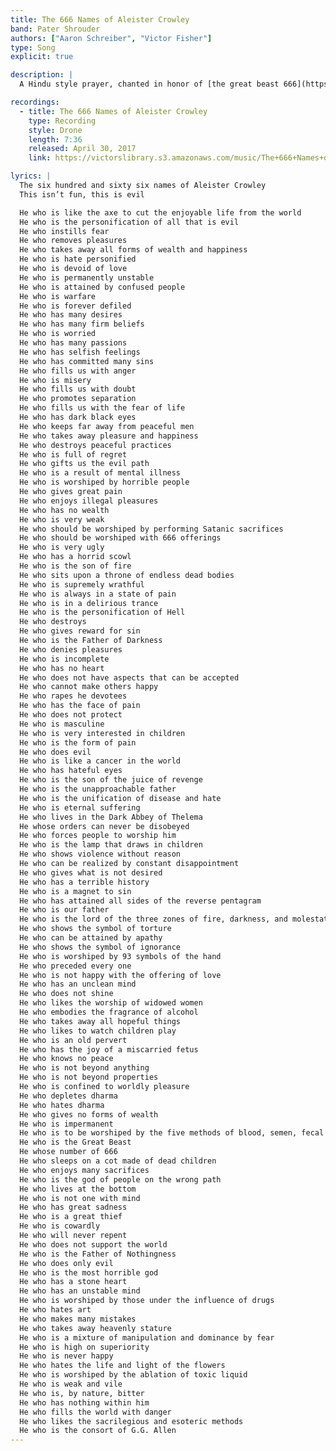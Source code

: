 ```yaml
---
title: The 666 Names of Aleister Crowley
band: Pater Shrouder
authors: ["Aaron Schreiber", "Victor Fisher"]
type: Song
explicit: true

description: |
  A Hindu style prayer, chanted in honor of [the great beast 666](https://en.wikipedia.org/wiki/Aleister_Crowley) himself.

recordings:
  - title: The 666 Names of Aleister Crowley
    type: Recording
    style: Drone
    length: 7:36
    released: April 30, 2017
    link: https://victorslibrary.s3.amazonaws.com/music/The+666+Names+of+Aleister+Crowley/The+666+Names+of+Aleister+Crowley.mp3

lyrics: |
  The six hundred and sixty six names of Aleister Crowley
  This isn’t fun, this is evil

  He who is like the axe to cut the enjoyable life from the world
  He who is the personification of all that is evil
  He who instills fear
  He who removes pleasures
  He who takes away all forms of wealth and happiness
  He who is hate personified
  He who is devoid of love
  He who is permanently unstable
  He who is attained by confused people
  He who is warfare
  He who is forever defiled
  He who has many desires
  He who has many firm beliefs
  He who is worried
  He who has many passions
  He who has selfish feelings
  He who has committed many sins
  He who fills us with anger
  He who is misery
  He who fills us with doubt
  He who promotes separation
  He who fills us with the fear of life
  He who has dark black eyes
  He who keeps far away from peaceful men
  He who takes away pleasure and happiness
  He who destroys peaceful practices
  He who is full of regret
  He who gifts us the evil path
  He who is a result of mental illness
  He who is worshiped by horrible people
  He who gives great pain
  He who enjoys illegal pleasures
  He who has no wealth
  He who is very weak
  He who should be worshiped by performing Satanic sacrifices
  He who should be worshiped with 666 offerings
  He who is very ugly
  He who has a horrid scowl
  He who is the son of fire
  He who sits upon a throne of endless dead bodies
  He who is supremely wrathful
  He who is always in a state of pain
  He who is in a delirious trance
  He who is the personification of Hell
  He who destroys
  He who gives reward for sin
  He who is the Father of Darkness
  He who denies pleasures
  He who is incomplete
  He who has no heart
  He who does not have aspects that can be accepted
  He who cannot make others happy
  He who rapes he devotees
  He who has the face of pain
  He who does not protect
  He who is masculine
  He who is very interested in children
  He who is the form of pain
  He who does evil
  He who is like a cancer in the world
  He who has hateful eyes
  He who is the son of the juice of revenge
  He who is the unapproachable father
  He who is the unification of disease and hate
  He who is eternal suffering
  He who lives in the Dark Abbey of Thelema
  He whose orders can never be disobeyed
  He who forces people to worship him
  He who is the lamp that draws in children
  He who shows violence without reason
  He who can be realized by constant disappointment
  He who gives what is not desired
  He who has a terrible history
  He who is a magnet to sin
  He who has attained all sides of the reverse pentagram
  He who is our father
  He who is the lord of the three zones of fire, darkness, and molestation
  He who shows the symbol of torture
  He who can be attained by apathy
  He who shows the symbol of ignorance
  He who is worshiped by 93 symbols of the hand
  He who preceded every one
  He who is not happy with the offering of love
  He who has an unclean mind
  He who does not shine
  He who likes the worship of widowed women
  He who embodies the fragrance of alcohol
  He who takes away all hopeful things
  He who likes to watch children play
  He who is an old pervert
  He who has the joy of a miscarried fetus
  He who knows no peace
  He who is not beyond anything
  He who is not beyond properties
  He who is confined to worldly pleasure
  He who depletes dharma
  He who hates dharma
  He who gives no forms of wealth
  He who is impermanent
  He who is to be worshiped by the five methods of blood, semen, fecal matter, urine, and 2C-B-FLY-7
  He who is the Great Beast
  He whose number of 666
  He who sleeps on a cot made of dead children
  He who enjoys many sacrifices
  He who is the god of people on the wrong path
  He who lives at the bottom
  He who is not one with mind
  He who has great sadness
  He who is a great thief
  He who is cowardly
  He who will never repent
  He who does not support the world
  He who is the Father of Nothingness
  He who does only evil
  He who is the most horrible god
  He who has a stone heart
  He who has an unstable mind
  He who is worshiped by those under the influence of drugs
  He who hates art
  He who makes many mistakes
  He who takes away heavenly stature
  He who is a mixture of manipulation and dominance by fear
  He who is high on superiority
  He who is never happy
  He who hates the life and light of the flowers
  He who is worshiped by the ablation of toxic liquid
  He who is weak and vile
  He who is, by nature, bitter
  He who has nothing within him
  He who fills the world with danger
  He who likes the sacrilegious and esoteric methods
  He who is the consort of G.G. Allen
---
```

